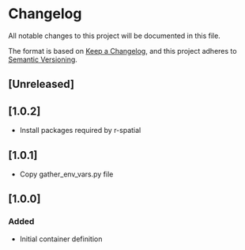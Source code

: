 <!-- markdownlint-disable MD003 -->
# Changelog

All notable changes to this project will be documented in this file.

The format is based on [Keep a Changelog](https://keepachangelog.com/en/1.0.0/),
and this project adheres to [Semantic Versioning](https://semver.org/spec/v2.0.0.html).

## [Unreleased]

## [1.0.2]

- Install packages required by r-spatial

## [1.0.1]

- Copy gather_env_vars.py file

## [1.0.0]

### Added

- Initial container definition

